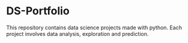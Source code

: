 # DS-Portfolio

This repository contains data science projects made with python. Each project involves data analysis, exploration and prediction.
